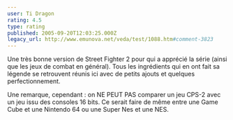 ```yaml
---
user: Ti Dragon
rating: 4.5
type: rating
published: 2005-09-20T12:03:25.000Z
legacy_url: http://www.emunova.net/veda/test/1088.htm#comment-3823
---
```

Une très bonne version de Street Fighter 2 pour qui a apprécié la série (ainsi que les jeux de combat en général). Tous les ingrédients qui en ont fait sa légende se retrouvent réunis ici avec de petits ajouts et quelques perfectionnement.

Une remarque, cependant : on NE PEUT PAS comparer un jeu CPS-2 avec un jeu issu des consoles 16 bits. Ce serait faire de même entre une Game Cube et une Nintendo 64 ou une Super Nes et une NES.